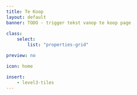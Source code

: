 ```yaml
---
title: Te Koop
layout: default
banner: TODO - trigger tekst vanop te koop page
    
class:
    select: 
        list: "properties-grid"

preview: no

icon: home

insert:
    - level3-tiles
---
```



